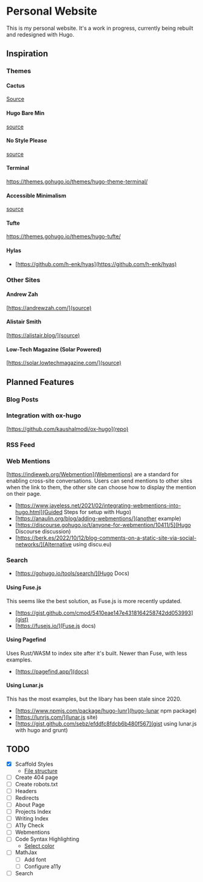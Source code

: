 # Personal Website

This is my personal website.
It's a work in progress, currently being rebuilt and redesigned with Hugo.

## Inspiration

### Themes

#### Cactus

[Source](https://themes.gohugo.io/themes/hugo-theme-cactus/)

#### Hugo Bare Min

[source](https://themes.gohugo.io/themes/hugo-bare-min-theme/)

#### No Style Please

[source](https://themes.gohugo.io/themes/hugo-theme-nostyleplease/)

#### Terminal

https://themes.gohugo.io/themes/hugo-theme-terminal/

#### Accessible Minimalism

[source](https://themes.gohugo.io/themes/accessible-minimalism-hugo-theme/)

#### Tufte

https://themes.gohugo.io/themes/hugo-tufte/

#### Hylas

- [https://github.com/h-enk/hyas](https://github.com/h-enk/hyas)
     
### Other Sites

#### Andrew Zah

[https://andrewzah.com/](source)

#### Alistair Smith

[https://alistair.blog/](source)

#### Low-Tech Magazine (Solar Powered)

[https://solar.lowtechmagazine.com/](source)


## Planned Features

### Blog Posts

### Integration with ox-hugo

[https://github.com/kaushalmodi/ox-hugo](repo)

### RSS Feed

### Web Mentions

[https://indieweb.org/Webmention](Webmentions) are a standard for enabling cross-site conversations.
Users can send mentions to other sites when the link to them, the other site can choose how to display the mention on their page.

- [https://www.jayeless.net/2021/02/integrating-webmentions-into-hugo.html](Guided Steps for setup with Hugo)
- [https://anaulin.org/blog/adding-webmentions/](another example)
- [https://discourse.gohugo.io/t/anyone-for-webmention/10411/5](Hugo Discourse discussion)
- [https://berk.es/2022/10/12/blog-comments-on-a-static-site-via-social-networks/](Alternative using discu.eu)

### Search

- [https://gohugo.io/tools/search/](Hugo Docs)

#### Using Fuse.js

This seems like the best solution, as Fuse.js is more recently updated.

- [https://gist.github.com/cmod/5410eae147e4318164258742dd053993](gist)
- [https://fusejs.io/](Fuse.js docs)

#### Using Pagefind

Uses Rust/WASM to index site after it's built.
Newer than Fuse, with less examples.

- [https://pagefind.app/](docs)

#### Using Lunar.js

This has the most examples, but the libary has been stale since 2020.

- [https://www.npmjs.com/package/hugo-lunr](hugo-lunar npm package)
- [https://lunrjs.com/](lunar.js site)
- [https://gist.github.com/sebz/efddfc8fdcb6b480f567](gist using lunar.js with hugo and grunt)

## TODO

- [x] Scaffold Styles
  - [File structure](https://matthewelsom.com/blog/simple-scss-playbook.html#file-structure)
- [ ] Create 404 page
- [ ] Create robots.txt
- [ ] Headers
- [ ] Redirects
- [ ] About Page
- [ ] Projects Index
- [ ] Writing Index
- [ ] A11y Check
- [ ] Webmentions
- [ ] Code Syntax Highlighting
  - [Select color](https://xyproto.github.io/splash/docs/all.html)
- [ ] MathJax
  - [ ] Add font
  - [ ] Configure a11y
- [ ] Search
